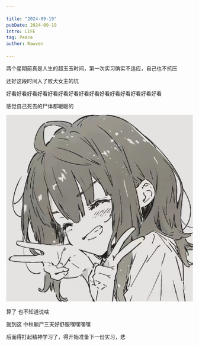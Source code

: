 ```yaml
---    

title: "2024-09-19"    
pubDate: 2024-09-19    
intro: LIFE
tag: Peace    
author: Rawven    

---
```


两个星期前真是人生的超玉玉时间，第一次实习确实不适应，自己也不抗压

还好这段时间入了败犬女主的坑

好看好看好看好看好看好看好看好看好看好看好看好看好看好看好看

感觉自己死去的尸体都暖暖的

![](https://raw.githubusercontent.com/Rawven/image/main/81506494aea44f276deee5b1a7cdef7.jpg)

算了 也不知道说啥

就到这 中秋躺尸三天好舒服嘿嘿嘿嘿

后面得打起精神学习了，得开始准备下一份实习，悲


